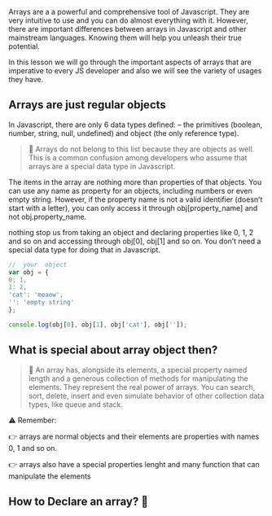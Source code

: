 Arrays are a a powerful and comprehensive tool of Javascript. They are very intuitive to use and you can do almost everything with it. However, there are important differences between arrays in Javascript and other mainstream languages. Knowing them will help you unleash their true potential.

In this lesson we will go through the important aspects of arrays that are imperative to every JS developer and  also we will see the variety of usages they have.

## Arrays are just regular objects
In Javascript, there are only 6 data types defined:
 – the primitives (boolean, number, string, null, undefined) 
 and object (the only reference type). 
 
 > 🛑 Arrays do not belong to this list because they are objects as well. This is a common confusion among developers who assume that arrays are a special data type in Javascript.

The items in the array are nothing more than properties of that objects. You can use any name as property for an objects, including numbers or even empty string. However, if the property name is not a valid identifier (doesn’t start with a letter), you can only access it through obj[property_name] and not obj.property_name.

nothing stop us from taking an object and declaring properties like 0, 1, 2 and so on and accessing through obj[0], obj[1] and so on. You don’t need a special data type for doing that in Javascript.

```js
//  your  object 
var obj = {
0: 1,
1: 2,
'cat': 'meaow', 
'': 'empty string'
};

console.log(obj[0], obj[1], obj['cat'], obj['']);

```

## What is special about array object then?

> 🛑 An array has, alongside its elements, a special property named length and a generous collection of methods for manipulating the elements. They represent the real power of arrays. You can search, sort, delete, insert and even simulate behavior of other collection data types, like queue and stack.

⚠️ Remember:

👉 arrays are normal objects and their elements are properties with names 0, 1 and so on. 

👉 arrays also have a special properties lenght and many function that can manipulate the elements

## How to Declare an array? 🤔